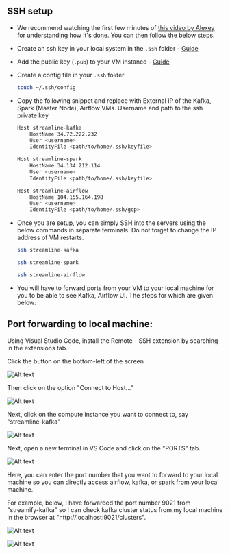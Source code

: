 ## SSH setup

- We recommend watching the first few minutes of [this video by Alexey](https://www.youtube.com/watch?v=ae-CV2KfoN0&list=PL3MmuxUbc_hJed7dXYoJw8DoCuVHhGEQb) for understanding how it's done. You can then follow the below steps.

- Create an ssh key in your local system in the `.ssh` folder - [Guide](https://cloud.google.com/compute/docs/connect/create-ssh-keys#linux-and-macos)

- Add the public key (`.pub`) to your VM instance - [Guide](https://cloud.google.com/compute/docs/connect/add-ssh-keys#expandable-2)

- Create a config file in your `.ssh` folder

  ```bash
  touch ~/.ssh/config
  ```
- Copy the following snippet and replace with External IP of the Kafka, Spark (Master Node), Airflow VMs. Username and path to the ssh private key

    ```bash
    Host streamline-kafka
        HostName 34.72.222.232
        User <username>
        IdentityFile <path/to/home/.ssh/keyfile>

    Host streamline-spark
        HostName 34.134.212.114
        User <username>
        IdentityFile <path/to/home/.ssh/keyfile>

    Host streamline-airflow
        HostName 104.155.164.198
        User <username>
        IdentityFile <path/to/home/.ssh/gcp>
    ```
- Once you are setup, you can simply SSH into the servers using the below commands in separate terminals. Do not forget to change the IP address of VM restarts.

    ```bash
    ssh streamline-kafka
    ```

    ```bash
    ssh streamline-spark
    ```

    ```bash
    ssh streamline-airflow
    ```

- You will have to forward ports from your VM to your local machine for you to be able to see Kafka, Airflow UI. The steps for which are given below:

## Port forwarding to local machine:

Using Visual Studio Code, install the Remote - SSH extension by searching in the extensions tab.

Click the button on the bottom-left of the screen

![Alt text](../Screenshots/image-2.png)

Then click on the option "Connect to Host..."

![Alt text](../Screenshots/image-1.png)

Next, click on the compute instance you want to connect to, say "streamline-kafka"

![Alt text](../Screenshots/image-3.png)

Next, open a new terminal in VS Code and click on the "PORTS" tab.

![Alt text](../Screenshots/image-4.png)

Here, you can enter the port number that you want to forward to your local machine so you can directly access airflow, kafka, or spark from your local machine.

For example, below, I have forwarded the port number 9021 from "streamify-kafka" so I can check kafka cluster status from my local machine in the browser at "http://localhost:9021/clusters".

![Alt text](../Screenshots/image-7.png)

![Alt text](../Screenshots/image-6.png)
